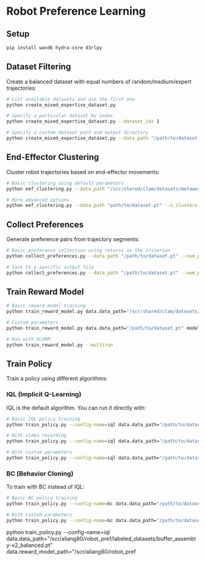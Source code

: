 # Robot Preference Learning

## Setup

```bash
pip install wandb hydra-core d3rlpy
```

## Dataset Filtering

Create a balanced dataset with equal numbers of random/medium/expert trajectories:

```bash
# List available datasets and use the first one
python create_mixed_expertise_dataset.py

# Specify a particular dataset by index
python create_mixed_expertise_dataset.py --dataset_idx 1

# Specify a custom dataset path and output directory
python create_mixed_expertise_dataset.py --data_path "/path/to/dataset.pt" --output_dir "my_balanced_datasets"
```

## End-Effector Clustering

Cluster robot trajectories based on end-effector movements:

```bash
# Basic clustering using default parameters
python eef_clustering.py --data_path "/scr/shared/clam/datasets/metaworld/assembly-v2/buffer_assembly-v2.pt"

# More advanced options
python eef_clustering.py --data_path "path/to/dataset.pt" --n_clusters 5 --segment_length 64 --max_segments 1000 --linkage_method average
```

## Collect Preferences

Generate preference pairs from trajectory segments:

```bash
# Basic preference collection using returns as the criterion
python collect_preferences.py --data_path "/path/to/dataset.pt" --num_pairs 1000

# Save to a specific output file
python collect_preferences.py --data_path "/path/to/dataset.pt" --num_pairs 1000 --output_file "my_preferences.pkl"
```

## Train Reward Model

```bash
# Basic reward model training
python train_reward_model.py data.data_path="/scr/shared/clam/datasets/metaworld/assembly-v2/buffer_assembly-v2.pt"

# Custom parameters
python train_reward_model.py data.data_path="/path/to/dataset.pt" model.hidden_dims=[256,256] training.num_epochs=50

# Run with SLURM
python train_reward_model.py --multirun
```

## Train Policy

Train a policy using different algorithms:

### IQL (Implicit Q-Learning)

IQL is the default algorithm. You can run it directly with:

```bash
# Basic IQL policy training
python train_policy.py --config-name=iql data.data_path="/path/to/dataset.pt" data.reward_model_path="reward_model/state_action_reward_model.pt"

# With video recording
python train_policy.py --config-name=iql data.data_path="/path/to/dataset.pt" evaluation.record_video=true

# With custom parameters
python train_policy.py --config-name=iql data.data_path="/path/to/dataset.pt" training.n_epochs=200 model.actor_learning_rate=3e-4
```

### BC (Behavior Cloning)

To train with BC instead of IQL:

```bash
# Basic BC policy training
python train_policy.py --config-name=bc data.data_path="/path/to/dataset.pt"

# With custom parameters
python train_policy.py --config-name=bc data.data_path="/path/to/dataset.pt" model.learning_rate=1e-4 training.n_epochs=200 evaluation.record_video=true
```


python train_policy.py --config-name=iql \
    data.data_path="/scr/aliang80/robot_pref/labeled_datasets/buffer_assembly-v2_balanced.pt" \
    data.reward_model_path="/scr/aliang80/robot_pref